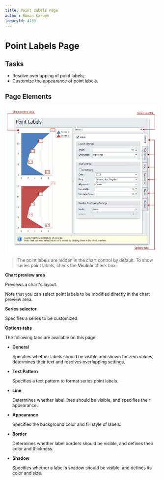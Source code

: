 ```yaml
---
title: Point Labels Page
author: Roman Karpov
legacyId: 4163
---
```

# Point Labels Page
## Tasks
* Resolve overlapping of point labels;
* Customize the appearance of point labels.

## Page Elements
![ChartWizard_PointLabelsPage](../../../images/img7236.png)

> The point labels are hidden in the chart control by default. To show series point labels, check the **Visibile** check box.

**Chart preview area**

Previews a chart's layout.

Note that you can select point labels to be modified directly in the chart preview area.

**Series selector**

Specifies a series to be customized.

**Options tabs**

The following tabs are available on this page.
* **General**
	
	Specifies whether labels should be visible and shown for zero values, determines their text and resolves overlapping settings.
* **Text Pattern**
	
	Specifies a text pattern to format series point labels.
* **Line**
	
	Determines whether label lines should be visible, and specifies their appearance.
* **Appearance**
	
	Specifies the background color and fill style of labels.
* **Border**
	
	Determines whether label borders should be visible, and defines their color and thickness.
* **Shadow**
	
	Specifies whether a label's shadow should be visible, and defines its color and size.
